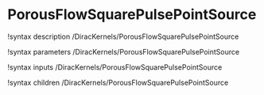 <!-- MOOSE Documentation Stub: Remove this when content is added. -->

# PorousFlowSquarePulsePointSource
!syntax description /DiracKernels/PorousFlowSquarePulsePointSource

!syntax parameters /DiracKernels/PorousFlowSquarePulsePointSource

!syntax inputs /DiracKernels/PorousFlowSquarePulsePointSource

!syntax children /DiracKernels/PorousFlowSquarePulsePointSource
